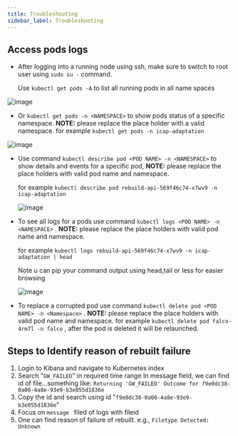 ```yaml
---
title: Troubleshooting
sidebar_label: Troubleshooting
---
```


## Access pods logs 

* After logging into a running node using ssh, make sure to switch to root user using `sudo su -` command.

  Use `kubectl get pods -A` to list all running pods in all name spaces

![image](https://user-images.githubusercontent.com/58347752/122148537-f05df500-ce5a-11eb-8120-05aba011864d.png)



* Or `kubectl get pods -n <NAMESPACE>` to show pods status of a specific namespace. **NOTE:** please replace the place holder with a valid namespace.
  for example `kubectl get pods -n icap-adaptation` 

![image](https://user-images.githubusercontent.com/58347752/122148800-59456d00-ce5b-11eb-984a-dbf5eaf4cc41.png)



* Use command `kubectl describe pod <POD NAME> -n <NAMESPACE>` to show details and events for a specific pod, **NOTE:** please replace the place holders with valid pod name and namespace.

  for example `kubectl describe pod rebuild-api-569f46c74-x7wv9 -n icap-adaptation`

  ![image](https://user-images.githubusercontent.com/58347752/122149170-f0aac000-ce5b-11eb-804d-b9714185ec6b.png)



* To see all logs for a pods use command `kubectl logs <POD NAME> -n <NAMESPACE>` . **NOTE:** please replace the place holders with  valid pod name and namespace.

  for example `kubectl logs rebuild-api-569f46c74-x7wv9 -n icap-adaptation | head` 

  Note u can pip your command output using head,tail or less for easier browsing

  ![image](https://user-images.githubusercontent.com/58347752/122149580-93633e80-ce5c-11eb-8f37-968cc8847892.png)



* To replace a corrupted pod use command `kubectl delete pod <POD NAME> -n <Namespace>` . **NOTE:** please replace the place holders with  valid pod name and namespace.
  for example `kubectl delete pod falco-4rm7l -n falco` , after the pod is deleted it will be relaunched.


## Steps to Identify reason of rebuilt failure

1. Login to Kibana and navigate to Kubernetes index
2. Search "`GW_FAILED`" in required time range
In message field, we can find id of file...something like: `Returning 'GW_FAILED' Outcome for f9e0dc38-0a00-4a8e-93e9-b3e055d1836e`
3. Copy the id and search using id "`f9e0dc38-0a00-4a8e-93e9-b3e055d1836e`"
4. Focus on `message ` filed of logs with fileid 
5.  One can find reason of failure of rebuilt. e.g., `Filetype Detected: Unknown`
